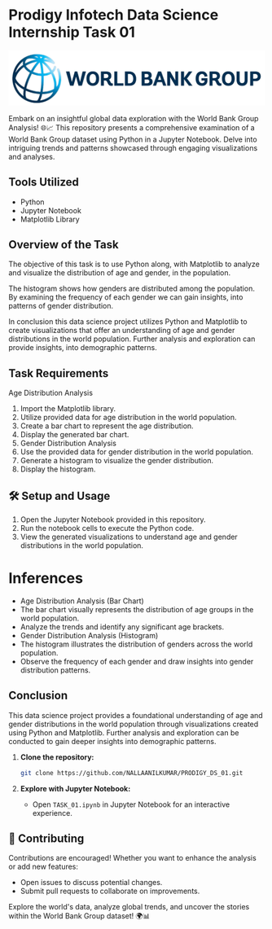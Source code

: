 # Prodigy Infotech Data Science Internship Task 01

<div align="center">
  <img src="https://github.com/NALLAANILKUMAR/PRODIGY_DS_01/blob/main/The-World-Bank-logo.png" alt="World Bank Logo">
</div>

Embark on an insightful global data exploration with the World Bank Group Analysis! 🌐📈 This repository presents a comprehensive examination of a World Bank Group dataset using Python in a Jupyter Notebook. Delve into intriguing trends and patterns showcased through engaging visualizations and analyses.


## Tools Utilized
- Python
- Jupyter Notebook
- Matplotlib Library

## Overview of the Task
The objective of this task is to use Python along, with Matplotlib to analyze and visualize the distribution of age and gender, in the population.

The histogram shows how genders are distributed among the population. By examining the frequency of each gender we can gain insights, into patterns of gender distribution.

In conclusion this data science project utilizes Python and Matplotlib to create visualizations that offer an understanding of age and gender distributions in the world population. Further analysis and exploration can provide insights, into demographic patterns.



## Task Requirements
Age Distribution Analysis

1. Import the Matplotlib library.
2. Utilize provided data for age distribution in the world population.
3. Create a bar chart to represent the age distribution.
4. Display the generated bar chart.
5. Gender Distribution Analysis
6. Use the provided data for gender distribution in the world population.
7. Generate a histogram to visualize the gender distribution.
8. Display the histogram.

## 🛠️ Setup and Usage

1. Open the Jupyter Notebook provided in this repository.
2. Run the notebook cells to execute the Python code.
3. View the generated visualizations to understand age and gender distributions in the world population.

# Inferences
- Age Distribution Analysis (Bar Chart)
- The bar chart visually represents the distribution of age groups in the world population.
- Analyze the trends and identify any significant age brackets.
- Gender Distribution Analysis (Histogram)
- The histogram illustrates the distribution of genders across the world population.
- Observe the frequency of each gender and draw insights into gender distribution patterns.

## Conclusion
This data science project provides a foundational understanding of age and gender distributions in the world population through visualizations created using Python and Matplotlib. 
Further analysis and exploration can be conducted to gain deeper insights into demographic patterns.

1. **Clone the repository:**
    ```bash
    git clone https://github.com/NALLAANILKUMAR/PRODIGY_DS_01.git
    ```

2. **Explore with Jupyter Notebook:**
    - Open `TASK_01.ipynb` in Jupyter Notebook for an interactive experience.


## 🤝 Contributing

Contributions are encouraged! Whether you want to enhance the analysis or add new features:

- Open issues to discuss potential changes.
- Submit pull requests to collaborate on improvements.


Explore the world's data, analyze global trends, and uncover the stories within the World Bank Group dataset! 🌍📊
